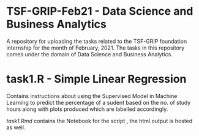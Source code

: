 # TSF-GRIP-Feb21 - Data Science and Business Analytics

A repository for uploading the tasks related to the TSF-GRIP foundation internship for the month of February, 2021.
The tasks in this repository comes under the domain of Data Science and Business Analytics.

# task1.R - Simple Linear Regression

Contains instructions about using the Supervised Model in Machine Learning to predict the percentage of a sudent based on the no. of study hours along with plots produced which are labelled accordingly.

*task1.Rmd* contains the Notebook for the script , the html output is hosted as well. 
